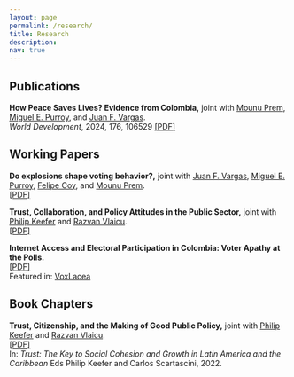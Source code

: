 ```yaml
---
layout: page
permalink: /research/
title: Research
description: 
nav: true
---
```


## Publications
**How Peace Saves Lives? Evidence from Colombia,** joint with [Mounu Prem](https://sites.google.com/site/fcomunozma/home?authuser=0), [Miguel E. Purroy](https://sites.google.com/view/mglpurroy), and [Juan F. Vargas](https://sites.google.com/site/juanfvargas/home?authuser=0).  
_World Development_, 2024, 176, 106529 
[[PDF]](https://authors.elsevier.com/a/1iQOM,6yxDOfTN)

## Working Papers

**Do explosions shape voting behavior?,** joint with [Juan F. Vargas](https://sites.google.com/site/juanfvargas/home?authuser=0), [Miguel E. Purroy](https://sites.google.com/view/mglpurroy), [Felipe Coy](https://sites.google.com/view/felipe-coy), and [Mounu Prem](https://sites.google.com/site/fcomunozma/home?authuser=0).  
[[PDF]](https://osf.io/preprints/socarxiv/dw9vn/)

**Trust, Collaboration, and Policy Attitudes in the Public Sector,** joint with [Philip Keefer](https://scholar.google.com/citations?user=QiKgZs0AAAAJ&hl=en&authuser=1) and [Razvan Vlaicu](https://scholar.google.com/citations?user=IJ3nzXUAAAAJ&hl=en&authuser=1).  
[[PDF]](https://papers.ssrn.com/sol3/papers.cfm?abstract_id=3751514) 

**Internet Access and Electoral Participation in Colombia: Voter Apathy at the Polls.**  
[[PDF]](https://papers.ssrn.com/sol3/papers.cfm?abstract_id=3759775)  
Featured in: [VoxLacea](http://vox.lacea.org/?q=blog/internet_participacion_electoral)

## Book Chapters

**Trust, Citizenship, and the Making of Good Public Policy,** joint with [Philip Keefer](https://scholar.google.com/citations?user=QiKgZs0AAAAJ&hl=en&authuser=1) and [Razvan Vlaicu](https://scholar.google.com/citations?user=IJ3nzXUAAAAJ&hl=en&authuser=1).  
[[PDF]](https://ideas.repec.org/h/idb/idbchp/11778-c4.html)   
In: _Trust: The Key to Social Cohesion and Growth in Latin America and the Caribbean_ Eds Philip Keefer and Carlos Scartascini, 2022.